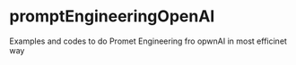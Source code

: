 # promptEngineeringOpenAI
Examples and codes to do Promet Engineering fro opwnAI in most efficinet way 

